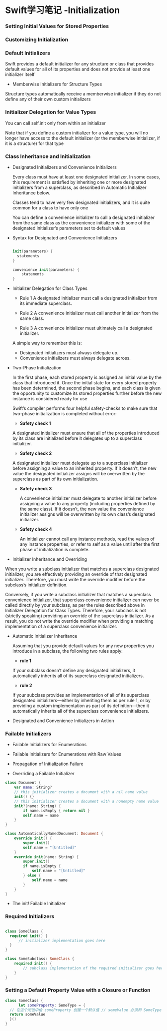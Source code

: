 # Swift学习笔记 -Initialization

### Setting Initial Values for Stored Properties

### Customizing Initialization

### Default Initializers
Swift provides a default initializer for any structure or class that provides default values for all of its properties and does not provide at least one initializer itself

  * Memberwise Initializers for Structure Types

  Structure types automatically receive a memberwise initializer if they do not define any of their own custom initializers

### Initializer Delegation for Value Types

  You can call self.init only from within an initializer

  Note that if you define a custom initializer for a value type, you will no longer have access to the default initializer (or the memberwise initializer, if it is a structure) for that type


### Class Inheritance and Initialization

* Designated Initializers and Convenience Initializers

  Every class must have at least one designated initializer. In some cases, this requirement is satisfied by inheriting one or more designated initializers from a superclass, as described in Automatic Initializer Inheritance below.

  Classes tend to have very few designated initializers, and it is quite common for a class to have only one

  You can define a convenience initializer to call a designated initializer from the same class as the convenience initializer with some of the designated initializer’s parameters set to default values


* Syntax for Designated and Convenience Initializers

  ```swift

  init(parameters) {
    statements
  }

  convenience init(parameters) {
      statements
  }

  ```

* Initializer Delegation for Class Types

  * Rule 1
  A designated initializer must call a designated initializer from its immediate superclass.

  * Rule 2
  A convenience initializer must call another initializer from the same class.

  * Rule 3
  A convenience initializer must ultimately call a designated initializer.

  A simple way to remember this is:

  * Designated initializers must always delegate up.
  * Convenience initializers must always delegate across.


* Two-Phase Initialization

  In the first phase, each stored property is assigned an initial value by the class that introduced it. Once the initial state for every stored property has been determined, the second phase begins, and each class is given the opportunity to customize its stored properties further before the new instance is considered ready for use

  Swift’s compiler performs four helpful safety-checks to make sure that two-phase initialization is completed without error:

  *  __Safety check 1__

   A designated initializer must ensure that all of the properties introduced by its class are initialized before it delegates up to a superclass initializer.

  * __Safety check 2__

   A designated initializer must delegate up to a superclass initializer before assigning a value to an inherited property. If it doesn’t, the new value the designated initializer assigns will be overwritten by the superclass as part of its own initialization.

  * __Safety check 3__

    A convenience initializer must delegate to another initializer before assigning a value to any property (including properties defined by the same class). If it doesn’t, the new value the convenience initializer assigns will be overwritten by its own class’s designated initializer.

  * __Safety check 4__

    An initializer cannot call any instance methods, read the values of any instance properties, or refer to self as a value until after the first phase of initialization is complete.


* Initializer Inheritance and Overriding

When you write a subclass initializer that matches a superclass designated initializer, you are effectively providing an override of that designated initializer. Therefore, you must write the override modifier before the subclass’s initializer definition.

Conversely, if you write a subclass initializer that matches a superclass convenience initializer, that superclass convenience initializer can never be called directly by your subclass, as per the rules described above in Initializer Delegation for Class Types. Therefore, your subclass is not (strictly speaking) providing an override of the superclass initializer. As a result, you do not write the override modifier when providing a matching implementation of a superclass convenience initializer.


* Automatic Initializer Inheritance

  Assuming that you provide default values for any new properties you introduce in a subclass, the following two rules apply:
  * __rule 1__

  If your subclass doesn’t define any designated initializers, it automatically inherits all of its superclass designated initializers.

  * __rule 2__

  If your subclass provides an implementation of all of its superclass designated initializers—either by inheriting them as per rule 1, or by providing a custom implementation as part of its definition—then it automatically inherits all of the superclass convenience initializers.

* Designated and Convenience Initializers in Action


### Failable Initializers

  * Failable Initializers for Enumerations

  * Failable Initializers for Enumerations with Raw Values

  * Propagation of Initialization Failure

  * Overriding a Failable Initializer

```swift
class Document {
    var name: String?
    // this initializer creates a document with a nil name value
    init() {}
    // this initializer creates a document with a nonempty name value
    init?(name: String) {
        if name.isEmpty { return nil }
        self.name = name
    }
}

class AutomaticallyNamedDocument: Document {
    override init() {
        super.init()
        self.name = "[Untitled]"
    }
    override init(name: String) {
        super.init()
        if name.isEmpty {
            self.name = "[Untitled]"
        } else {
            self.name = name
        }
    }
}

```
  * The init! Failable Initializer


### Required Initializers

```swift

class SomeClass {
  required init() {
      // initializer implementation goes here
  }
}

class SomeSubclass: SomeClass {
    required init() {
        // subclass implementation of the required initializer goes here
    }
}

```


### Setting a Default Property Value with a Closure or Function

```swift
class SomeClass {
      let someProperty: SomeType = {
  // 在这个闭包中给 someProperty 创建一个默认值 // someValue 必须和 SomeType 类型相同
  return someValue
  }()
}
```
